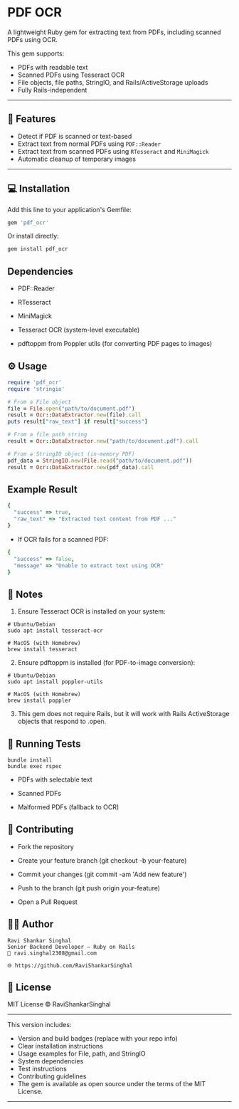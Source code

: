 # PDF OCR

A lightweight Ruby gem for extracting text from PDFs, including scanned PDFs using OCR.

This gem supports:

- PDFs with readable text
- Scanned PDFs using Tesseract OCR
- File objects, file paths, StringIO, and Rails/ActiveStorage uploads
- Fully Rails-independent

---

## 🚀 Features

- Detect if PDF is scanned or text-based
- Extract text from normal PDFs using `PDF::Reader`
- Extract text from scanned PDFs using `RTesseract` and `MiniMagick`
- Automatic cleanup of temporary images

---

## 💻 Installation

Add this line to your application's Gemfile:

```ruby
gem 'pdf_ocr'
```

Or install directly:
```ruby
gem install pdf_ocr
```

## Dependencies
- PDF::Reader

- RTesseract

- MiniMagick

- Tesseract OCR (system-level executable)

- pdftoppm from Poppler utils (for converting PDF pages to images)

## ⚙️ Usage
```ruby
require 'pdf_ocr'
require 'stringio'

# From a File object
file = File.open("path/to/document.pdf")
result = Ocr::DataExtractor.new(file).call
puts result["raw_text"] if result["success"]

# From a file path string
result = Ocr::DataExtractor.new("path/to/document.pdf").call

# From a StringIO object (in-memory PDF)
pdf_data = StringIO.new(File.read("path/to/document.pdf"))
result = Ocr::DataExtractor.new(pdf_data).call
```

## Example Result
```ruby
{
  "success" => true,
  "raw_text" => "Extracted text content from PDF ..."
}
```
- If OCR fails for a scanned PDF:
```ruby
{
  "success" => false,
  "message" => "Unable to extract text using OCR"
}
```
## 🔧 Notes
1. Ensure Tesseract OCR is installed on your system:
```
# Ubuntu/Debian
sudo apt install tesseract-ocr

# MacOS (with Homebrew)
brew install tesseract
```
2. Ensure pdftoppm is installed (for PDF-to-image conversion):
```
# Ubuntu/Debian
sudo apt install poppler-utils

# MacOS (with Homebrew)
brew install poppler
```
3. This gem does not require Rails, but it will work with Rails ActiveStorage objects that respond to .open.

## 🧪 Running Tests
```
bundle install
bundle exec rspec
```

- PDFs with selectable text

- Scanned PDFs

- Malformed PDFs (fallback to OCR)

## 📝 Contributing

- Fork the repository

- Create your feature branch (git checkout -b your-feature)

- Commit your changes (git commit -am 'Add new feature')

- Push to the branch (git push origin your-feature)

- Open a Pull Request

## 🧑‍💼 Author
```
Ravi Shankar Singhal
Senior Backend Developer — Ruby on Rails
📧 ravi.singhal2308@gmail.com

🌐 https://github.com/RaviShankarSinghal
```

## 📝 License

MIT License © RaviShankarSinghal


---

This version includes:

- Version and build badges (replace with your repo info)  
- Clear installation instructions  
- Usage examples for File, path, and StringIO  
- System dependencies  
- Test instructions  
- Contributing guidelines  
- The gem is available as open source under the terms of the MIT License.
---

